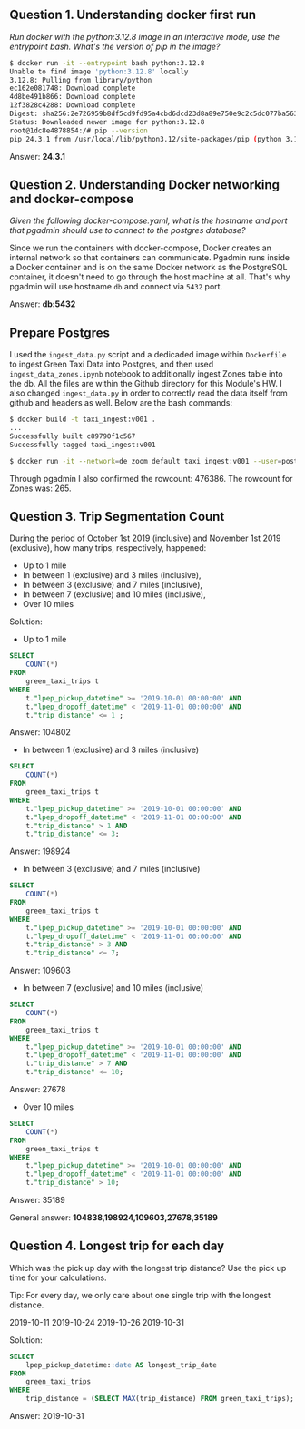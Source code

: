 ## Question 1. Understanding docker first run
*Run docker with the python:3.12.8 image in an interactive mode, use the entrypoint bash.
What's the version of pip in the image?*

```bash
$ docker run -it --entrypoint bash python:3.12.8
Unable to find image 'python:3.12.8' locally
3.12.8: Pulling from library/python
ec162e081748: Download complete
4d8be491b866: Download complete
12f3828c4288: Download complete
Digest: sha256:2e726959b8df5cd9fd95a4cbd6dcd23d8a89e750e9c2c5dc077ba56365c6a925
Status: Downloaded newer image for python:3.12.8
root@1dc8e4878854:/# pip --version
pip 24.3.1 from /usr/local/lib/python3.12/site-packages/pip (python 3.12)
```

Answer: **24.3.1**

## Question 2. Understanding Docker networking and docker-compose
*Given the following docker-compose.yaml, what is the hostname and port that pgadmin should use to connect to the postgres database?*

Since we run the containers with docker-compose, Docker creates an internal network so that containers can communicate. Pgadmin runs inside a Docker container and is on the same Docker network as the PostgreSQL container, it doesn't need to go through the host machine at all. That's why pgadmin will use hostname ```db``` and connect via ```5432``` port.

Answer: **db:5432**

## Prepare Postgres
I used the ```ingest_data.py``` script and a dedicaded image within ```Dockerfile``` to ingest Green Taxi Data into Postgres, and then used ```ingest_data_zones.ipynb``` notebook to additionally ingest Zones table into the db. All the files are within the Github directory for this Module's HW. I also changed ```ingest_data.py``` in order to correctly read the data itself from github and headers as well. Below are the bash commands:
```bash
$ docker build -t taxi_ingest:v001 .
...
Successfully built c89790f1c567
Successfully tagged taxi_ingest:v001

$ docker run -it --network=de_zoom_default taxi_ingest:v001 --user=postgres --password=postgres --host=pgdatabase --port=5432 --db=ny_taxi --table_name=green_taxi_trips --url="https://github.com/DataTalksClub/nyc-tlc-data/releases/download/green/green_tripdata_2019-10.csv.gz"
```
Through pgadmin I also confirmed the rowcount: 476386. The rowcount for Zones was: 265.

## Question 3. Trip Segmentation Count
During the period of October 1st 2019 (inclusive) and November 1st 2019 (exclusive), how many trips, respectively, happened:

- Up to 1 mile
- In between 1 (exclusive) and 3 miles (inclusive),
- In between 3 (exclusive) and 7 miles (inclusive),
- In between 7 (exclusive) and 10 miles (inclusive),
- Over 10 miles

Solution:
- Up to 1 mile
```sql
SELECT
    COUNT(*)
FROM
    green_taxi_trips t
WHERE
	t."lpep_pickup_datetime" >= '2019-10-01 00:00:00' AND 
	t."lpep_dropoff_datetime" < '2019-11-01 00:00:00' AND
    t."trip_distance" <= 1 ;
```
Answer: 104802

- In between 1 (exclusive) and 3 miles (inclusive)
```sql
SELECT
    COUNT(*)
FROM
    green_taxi_trips t
WHERE
	t."lpep_pickup_datetime" >= '2019-10-01 00:00:00' AND 
	t."lpep_dropoff_datetime" < '2019-11-01 00:00:00' AND
    t."trip_distance" > 1 AND
	t."trip_distance" <= 3;
```
Answer: 198924

- In between 3 (exclusive) and 7 miles (inclusive)
```sql
SELECT
    COUNT(*)
FROM
    green_taxi_trips t
WHERE
	t."lpep_pickup_datetime" >= '2019-10-01 00:00:00' AND 
	t."lpep_dropoff_datetime" < '2019-11-01 00:00:00' AND
    t."trip_distance" > 3 AND
	t."trip_distance" <= 7;
```
Answer: 109603

- In between 7 (exclusive) and 10 miles (inclusive)
```sql
SELECT
    COUNT(*)
FROM
    green_taxi_trips t
WHERE
	t."lpep_pickup_datetime" >= '2019-10-01 00:00:00' AND 
	t."lpep_dropoff_datetime" < '2019-11-01 00:00:00' AND
    t."trip_distance" > 7 AND
	t."trip_distance" <= 10;
```
Answer: 27678

- Over 10 miles
```sql
SELECT
    COUNT(*)
FROM
    green_taxi_trips t
WHERE
	t."lpep_pickup_datetime" >= '2019-10-01 00:00:00' AND 
	t."lpep_dropoff_datetime" < '2019-11-01 00:00:00' AND
    t."trip_distance" > 10;
```
Answer: 35189

General answer: **104838,198924,109603,27678,35189**

## Question 4. Longest trip for each day
Which was the pick up day with the longest trip distance? Use the pick up time for your calculations.

Tip: For every day, we only care about one single trip with the longest distance.

2019-10-11
2019-10-24
2019-10-26
2019-10-31

Solution:
```sql
SELECT 
    lpep_pickup_datetime::date AS longest_trip_date
FROM 
    green_taxi_trips
WHERE 
    trip_distance = (SELECT MAX(trip_distance) FROM green_taxi_trips);
```
Answer: 2019-10-31